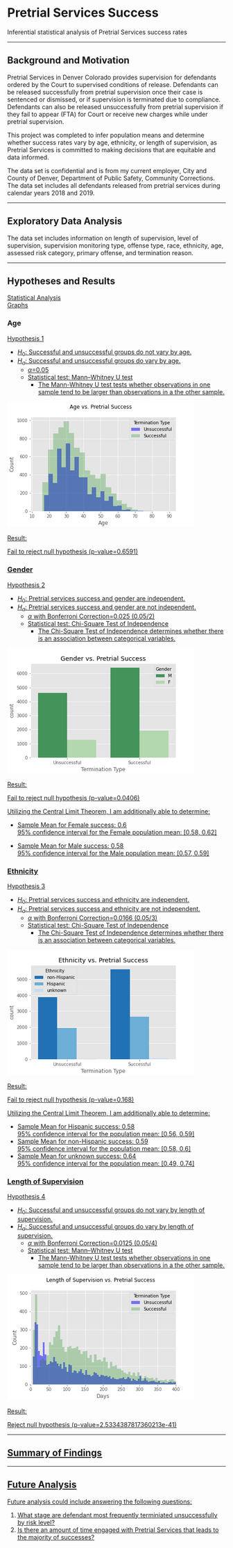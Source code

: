 # Pretrial Services Success
Inferential statistical analysis of Pretrial Services success rates

***

## Background and Motivation
Pretrial Services in Denver Colorado provides supervision for defendants ordered by the Court to supervised conditions of release. Defendants can be released successfully from pretrial supervision once their case is sentenced or dismissed, or if supervision is terminated due to compliance. Defendants can also be released unsuccessfully from pretrial supervision if they fail to appear (FTA) for Court or receive new charges while under pretrial supervision.

This project was completed to infer population means and determine whether success rates vary by age, ethnicity, or length of supervision, as Pretrial Services is committed to making decisions that are equitable and data informed.

The data set is confidential and is from my current employer, City and County of Denver, Department of Public Safety, Community Corrections.  The data set includes all defendants released from pretrial services during calendar years 2018 and 2019. 

***

## Exploratory Data Analysis
The data set includes information on length of supervision, level of supervision, supervision monitoring type, offense type, race, ethnicity, age, assessed risk category, primary offense, and termination reason.


***

## Hypotheses and Results 
[Statistical Analysis](statistical_analysis.ipynb)<br>
[Graphs](EDA/exploratory_data_analysis.ipynb)

### Age <br>
<u>Hypothesis 1<u>
* $H_0$: Successful and unsuccessful groups do not vary by age.<br>
* $H_a$: Successful and unsuccessful groups do vary by age.<br>
    * $\alpha$=0.05<br>
    * Statistical test: Mann–Whitney U test<br>
        * The Mann-Whitney U test tests whether observations in one sample tend to be larger than observations in a the other sample.

![Age](EDA/Age.png)


<u>Result:<u>
    
Fail to reject null hypothesis (p-value=0.6591)

### Gender
<u>Hypothesis 2 <u>
* $H_0$: Pretrial services success and gender are independent.<br>
* $H_a$: Pretrial services success and gender are not independent.<br>
    * $\alpha$ with Bonferroni Correction=0.025 (0.05/2)<br>
    * Statistical test: Chi-Square Test of Independence <br>
        * The Chi-Square Test of Independence determines whether there is an association between categorical variables.

![Gender](EDA/Gender.png)

<u>Result:<u>

Fail to reject null hypothesis (p-value=0.0406)
    
Utilizing the Central Limit Theorem, I am additionally able to determine:<br>
* Sample Mean for Female success: 0.6<br>
95% confidence interval for the Female population mean: [0.58, 0.62]<br>
    
* Sample Mean for Male success: 0.58<br>
95% confidence interval for the Male population mean: [0.57, 0.59]<br>
    
### Ethnicity
<u>Hypothesis 3<u>
* $H_0$: Pretrial services success and ethnicity are independent.<br>
* $H_a$: Pretrial services success and ethnicity are not independent.<br>
    * $\alpha$ with Bonferroni Correction=0.0166 (0.05/3)<br>
    * Statistical test: Chi-Square Test of Independence <br>
        * The Chi-Square Test of Independence determines whether there is an association between categorical variables.

![Ethnicity](EDA/Ethnicity.png)
    
    
<u>Result:<u>

Fail to reject null hypothesis (p-value=0.168)
    
Utilizing the Central Limit Theorem, I am additionally able to determine:<br>
    
* Sample Mean for Hispanic success: 0.58<br>
95% confidence interval for the population mean: [0.56, 0.59]<br>
* Sample Mean for non-Hispanic success: 0.59<br>
95% confidence interval for the population mean: [0.58, 0.6]<br>
* Sample Mean for unknown success: 0.64<br>
95% confidence interval for the population mean: [0.49, 0.74]<br>
    
### Length of Supervision
<u>Hypothesis 4<u>
* $H_0$: Successful and unsuccessful groups do not vary by length of supervision.<br>
* $H_a$: Successful and unsuccessful groups do vary by length of supervision.<br>
    * $\alpha$ with Bonferroni Correction=0.0125 (0.05/4)<br>
    * Statistical test: Mann–Whitney U test<br>
        * The Mann-Whitney U test tests whether observations in one sample tend to be larger than observations in a the other sample.

![Length](EDA/Length.png)
    
    
    
<u>Result:<u>
    
Reject null hypothesis (p-value=2.5334387817360213e-41)
    
***

## Summary of Findings
    
***

## Future Analysis
Future analysis could include answering the following questions:
1. What stage are defendant most frequently terminiated unsuccessfully by risk level?
2. Is there an amount of time engaged with Pretrial Services that leads to the majority of successes?